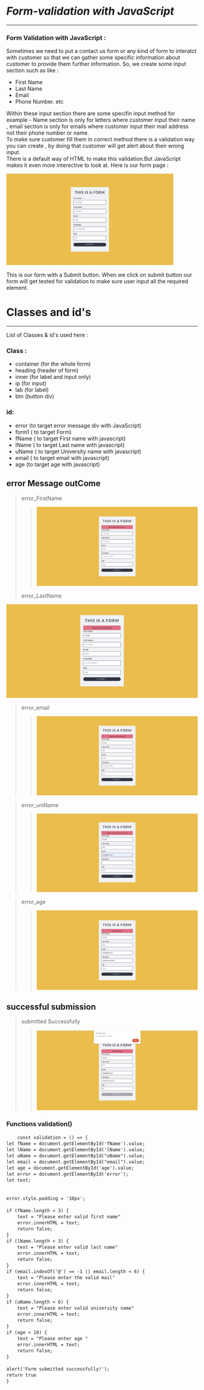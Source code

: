 # *Form-validation with JavaScript*
---
 ### **Form Validation with JavaScript :**
 Sometimes we need to put a contact us form or any kind of form to interatct with customer so that we can gather some specific information about customer to provide them further information. So, we create some input section such as like :

 - First Name
 - Last Name
 - Email
 - Phone Number.
etc

Within these input section there are some specifin input method for example - Name section is only for letters where customer input their name , email section is only for emails where customer input their mail address not their phone number or name.  
To make sure customer fill them in correct method there is a validation way you can create , by doing that customer will get alert about their wrong input.  
There is a default way of HTML to make this validation.But JavaScript makes it even more interective to look at. Here is our form page :

<img src='./images/ss1.png' height='240px' width='440px' >  
  

This is our form with a Submit button. When we click on submit button our form will get tested for validation to make sure user input all the required element.

# Classes and id's
---
List of Classes & id's used here :  

### Class :
- container (for the whole form)
- heading (header of form)
- inner (for label and input only)
- ip (for input)
- lab (for label)
- btn (button div)

### id: 

- error (to target error message div with JavaScript)
- form1 ( to target Form)
- fName ( to target First name with javascript)
- lName ( to target Last name with javascript)
- uName ( to target University name with javascript)
- email ( to target email with javascript)
- age (to target age with javascript)

## error Message outCome

> error_FirstName
 >> <img src='./images/fname.png'>
>error_LastName
<img src='./images/lname.png'>  

> error_email
>> <img src='./images/email.png'>  

> error_uniName  
>> <img src='./images/uname.png'>  

> error_age
> ><img src='./images/age.png'>

## successful submission
> submitted Successfully
>> <img src='./images/submitted.png'>

### Functions validation()
        const validation = () => {
    let fName = document.getElementById('fName').value;
    let lName = document.getElementById('lName').value;
    let uName = document.getElementById("uName").value;
    let email = document.getElementById("email").value;
    let age = document.getElementById('age').value;
    let error = document.getElementById('error');
    let text;


    error.style.padding = '10px';

    if (fName.length < 3) {
        text = "Please enter valid first name"
        error.innerHTML = text;
        return false;
    }
    if (lName.length < 3) {
        text = "Please enter valid last name"
        error.innerHTML = text;
        return false;
    }
    if (email.indexOf('@') == -1 || email.length < 6) {
        text = "Please enter the valid mail"
        error.innerHTML = text;
        return false;
    }
    if (uName.length < 6) {
        text = "Please enter valid university name"
        error.innerHTML = text;
        return false;
    }
    if (age < 10) {
        text = "Please enter age "
        error.innerHTML = text;
        return false;
    }

    alert('Form submitted successfully!');
    return true
    }

       

